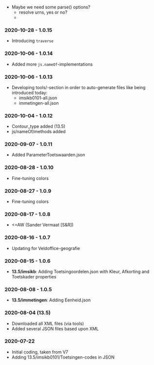 - Maybe we need some parse() options?
	- resolve urns, yes or no?
	- 
### 2020-10-28 - 1.0.15
- Introducing `traverse`

### 2020-10-06 - 1.0.14
- Added more `js.nameOf`-implementations

### 2020-10-06 - 1.0.13
- Developing tools/-section in order to auto-generate files like being introduced today:
	- imsikb0101-all.json
	- immetingen-all.json 

### 2020-10-04 - 1.0.12
- Contour_type added (13.5)
- js/nameOf/methods added

### 2020-09-07 - 1.0.11
- Added ParameterToetswaarden.json

### 2020-08-28 - 1.0.10
- Fine-tuning colors

### 2020-08-27 - 1.0.9
- Fine-tuning colors

### 2020-08-17 - 1.0.8
* <=AW (Sander Vermaat [S&R])

### 2020-08-16 - 1.0.7
* Updating for Veldoffice-geografie

### 2020-08-15 - 1.0.6
- **13.5/imsikb**: Adding Toetsingoordelen.json with Kleur, Afkorting and Toetskader properties

### 2020-08-08 - 1.0.5
- **13.5/immetingen**: Adding Eenheid.json

### 2020-08-04 (13.5)
* Downloaded all XML files (via tools)
* Added several JSON files based upon XML

### 2020-07-22
* Initial coding, taken from V7
* Adding 13.5/imsikb0101/Toetsingen-codes in JSON